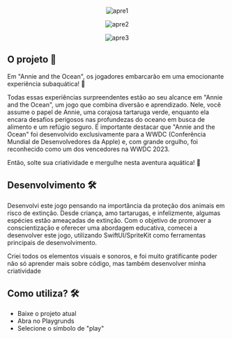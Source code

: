 <div align = "center">
 
![apre1](https://github.com/GeozedequeGuimaraes/Annie-And-The-Ocean/assets/74778769/e96febad-849d-4381-a7ef-da1e84a6843b)

</div>
<div align = "center">
 
![apre2](https://github.com/GeozedequeGuimaraes/Annie-And-The-Ocean/assets/74778769/81e74c32-b261-4b67-b1cf-d15b530102c2)

</div>

<div align = "center">
 
![apre3](https://github.com/natalialbuquerque/trilha/assets/74778769/36c63601-c849-4ed7-871b-edc61744ddc9)


</div>

## O projeto 📁
Em "Annie and the Ocean", os jogadores embarcarão em uma emocionante experiência subaquática! 🌊

Todas essas experiências surpreendentes estão ao seu alcance em "Annie and the Ocean", um jogo que combina diversão e aprendizado. Nele, você assume o papel de Annie, uma corajosa tartaruga verde, enquanto ela encara desafios perigosos nas profundezas do oceano em busca de alimento e um refúgio seguro.
É importante destacar que "Annie and the Ocean" foi desenvolvido exclusivamente para a WWDC (Conferência Mundial de Desenvolvedores da Apple) e, com grande orgulho, foi reconhecido como um dos vencedores na WWDC 2023.

Então, solte sua criatividade e mergulhe nesta aventura aquática! 🐢

## Desenvolvimento 🛠
Desenvolvi este jogo pensando na importância da proteção dos animais em risco de extinção. Desde criança, amo tartarugas, e infelizmente, algumas espécies estão ameaçadas de extinção. Com o objetivo de promover a conscientização e oferecer uma abordagem educativa, comecei a desenvolver este jogo, utilizando SwiftUI/SpriteKit como ferramentas principais de desenvolvimento.

Criei todos os elementos visuais e sonoros, e foi muito gratificante poder não só aprender mais sobre código, mas também desenvolver minha criatividade

## Como utiliza? 🛠
- Baixe o projeto atual
- Abra no Playgrunds 
- Selecione o símbolo de "play" 

